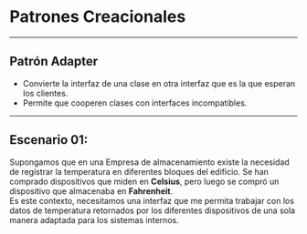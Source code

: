 # Patrones Creacionales 
---
## Patrón Adapter


* Convierte la interfaz de una clase en otra interfaz que es la que esperan los clientes.
* Permite que cooperen clases con interfaces incompatibles.

---

## Escenario 01:

Supongamos que en una Empresa de almacenamiento existe la necesidad de registrar la temperatura en diferentes bloques del edificio. 
Se han comprado dispositivos que miden en **Celsius**, pero luego se compró un dispositivo que almacenaba en **Fahrenheit**.  
Es este contexto, necesitamos una interfaz que me permita trabajar con los datos de temperatura retornados por los diferentes dispositivos de una sola manera adaptada para los sistemas internos.



